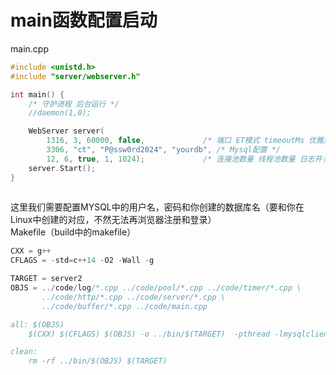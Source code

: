 <a name="PQwUF"></a>
# main函数配置启动
main.cpp
```cpp
#include <unistd.h>
#include "server/webserver.h"

int main() {
    /* 守护进程 后台运行 */ 
    //daemon(1,0);

    WebServer server(
        1316, 3, 60000, false,             /* 端口 ET模式 timeoutMs 优雅退出  */
        3306, "ct", "P@ssw0rd2024", "yourdb", /* Mysql配置 */
        12, 6, true, 1, 1024);             /* 连接池数量 线程池数量 日志开关 日志等级 日志异步队列容量 */
    server.Start();
} 
  
```
这里我们需要配置MYSQL中的用户名，密码和你创建的数据库名（要和你在Linux中创建的对应，不然无法再浏览器注册和登录）<br />Makefile（build中的makefile）
```cpp
CXX = g++
CFLAGS = -std=c++14 -O2 -Wall -g 

TARGET = server2
OBJS = ../code/log/*.cpp ../code/pool/*.cpp ../code/timer/*.cpp \
       ../code/http/*.cpp ../code/server/*.cpp \
       ../code/buffer/*.cpp ../code/main.cpp

all: $(OBJS)
	$(CXX) $(CFLAGS) $(OBJS) -o ../bin/$(TARGET)  -pthread -lmysqlclient

clean:
	rm -rf ../bin/$(OBJS) $(TARGET)
```
<a name="qxKkJ"></a>
